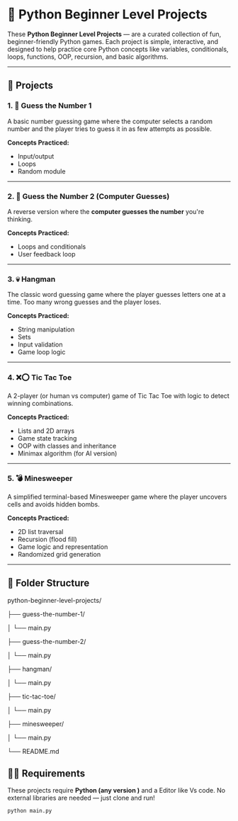 # 🐍 Python Beginner Level Projects

These **Python Beginner Level Projects** —  are a curated collection of fun, beginner-friendly Python games. Each project is simple, interactive, and designed to help practice core Python concepts like variables, conditionals, loops, functions, OOP, recursion, and basic algorithms.

---

## 🚀 Projects

### 1. 🎯 Guess the Number 1
A basic number guessing game where the computer selects a random number and the player tries to guess it in as few attempts as possible.

**Concepts Practiced:**  
- Input/output  
- Loops  
- Random module

---

### 2. 🧠 Guess the Number 2 (Computer Guesses)
A reverse version where the **computer guesses the number** you're thinking.

**Concepts Practiced:**  
- Loops and conditionals  
- User feedback loop

---

### 3. 💀 Hangman
The classic word guessing game where the player guesses letters one at a time. Too many wrong guesses and the player loses.

**Concepts Practiced:**  
- String manipulation  
- Sets  
- Input validation  
- Game loop logic

---

### 4. ❌⭕ Tic Tac Toe
A 2-player (or human vs computer) game of Tic Tac Toe with logic to detect winning combinations.

**Concepts Practiced:**  
- Lists and 2D arrays  
- Game state tracking  
- OOP with classes and inheritance  
- Minimax algorithm (for AI version)

---

### 5. 💣 Minesweeper
A simplified terminal-based Minesweeper game where the player uncovers cells and avoids hidden bombs.

**Concepts Practiced:**  
- 2D list traversal  
- Recursion (flood fill)  
- Game logic and representation  
- Randomized grid generation

---

## 📂 Folder Structure

python-beginner-level-projects/

├── guess-the-number-1/

│ └── main.py

├── guess-the-number-2/

│ └── main.py

├── hangman/

│ └── main.py

├── tic-tac-toe/

│ └── main.py

├── minesweeper/

│ └── main.py

└── README.md

## 🧑‍💻 Requirements

These projects require **Python (any version )** and a Editor like Vs code. No external libraries are needed — just clone and run!

```bash
python main.py
